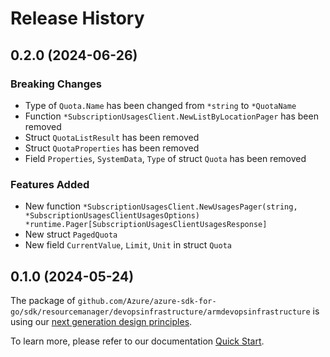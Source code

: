 # Release History

## 0.2.0 (2024-06-26)
### Breaking Changes

- Type of `Quota.Name` has been changed from `*string` to `*QuotaName`
- Function `*SubscriptionUsagesClient.NewListByLocationPager` has been removed
- Struct `QuotaListResult` has been removed
- Struct `QuotaProperties` has been removed
- Field `Properties`, `SystemData`, `Type` of struct `Quota` has been removed

### Features Added

- New function `*SubscriptionUsagesClient.NewUsagesPager(string, *SubscriptionUsagesClientUsagesOptions) *runtime.Pager[SubscriptionUsagesClientUsagesResponse]`
- New struct `PagedQuota`
- New field `CurrentValue`, `Limit`, `Unit` in struct `Quota`


## 0.1.0 (2024-05-24)

The package of `github.com/Azure/azure-sdk-for-go/sdk/resourcemanager/devopsinfrastructure/armdevopsinfrastructure` is using our [next generation design principles](https://azure.github.io/azure-sdk/general_introduction.html).

To learn more, please refer to our documentation [Quick Start](https://aka.ms/azsdk/go/mgmt).